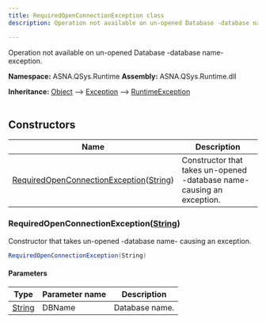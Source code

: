 ```yaml
---
title: RequiredOpenConnectionException class
description: Operation not available on un-opened Database -database name- exception.

---
```


Operation not available on un-opened Database -database name- exception.

**Namespace:** ASNA.QSys.Runtime
**Assembly:** ASNA.QSys.Runtime.dll

**Inheritance:** [Object](https://docs.microsoft.com/en-us/dotnet/api/system.object) --> [Exception](https://docs.microsoft.com/en-us/dotnet/api/system.exception) --> [RuntimeException](/reference/runtime/qsys-runtime/runtime-exception.html)
<br>
<br>

## Constructors

| Name | Description |
| --- | --- |
| [RequiredOpenConnectionException](#requiredopenconnectionexceptionstring)([String](https://docs.microsoft.com/en-us/dotnet/api/system.string)) | Constructor that takes un-opened -database name- causing an exception.

### RequiredOpenConnectionException([String](https://docs.microsoft.com/en-us/dotnet/api/system.string))

Constructor that takes un-opened -database name- causing an exception.

```cs
RequiredOpenConnectionException(String)
```

#### Parameters

| Type | Parameter name | Description
| --- | --- | ---
| [String](https://docs.microsoft.com/en-us/dotnet/api/system.string) | DBName | Database name.
